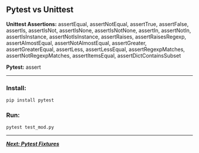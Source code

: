 ## **Pytest vs Unittest**

**Unittest Assertions:**
assertEqual, assertNotEqual, assertTrue, assertFalse, assertIs, assertIsNot, assertIsNone, assertIsNotNone, assertIn, assertNotIn, assertIsInstance, assertNotIsInstance, assertRaises, assertRaisesRegexp, assertAlmostEqual, assertNotAlmostEqual, assertGreater, assertGreaterEqual, assertLess, assertLessEqual, assertRegexpMatches, assertNotRegexpMatches, assertItemsEqual, assertDictContainsSubset

  

**Pytest:** 
assert

---

### Install:

`pip install pytest`

### Run:
`pytest test_mod.py`

---
***[Next: Pytest Fixtures](003_pytest_fixtures.md)***
